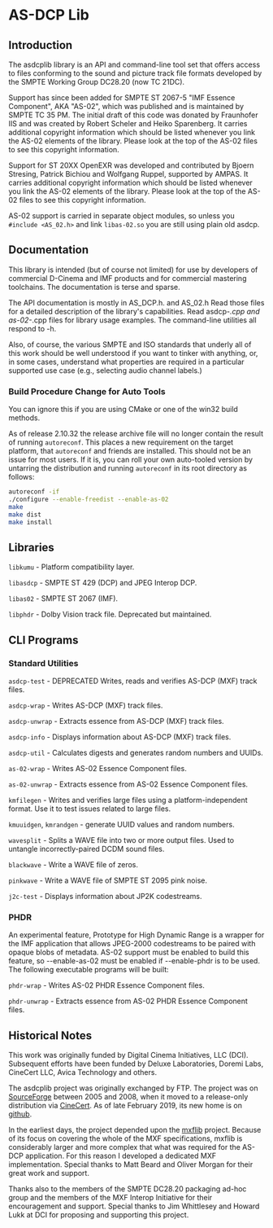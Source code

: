 
# AS-DCP Lib

## Introduction

The asdcplib library is an API and command-line tool set that offers
access to files conforming to the sound and picture track file formats
developed by the SMPTE Working Group DC28.20 (now TC 21DC).

Support has since been added for SMPTE ST 2067-5 "IMF Essence
Component", AKA "AS-02", which was published and is maintained by
SMPTE TC 35 PM.  The initial draft of this code was donated by
Fraunhofer IIS and was created by Robert Scheler and Heiko Sparenberg.
It carries additional copyright information which should be listed
whenever you link the AS-02 elements of the library. Please look at
the top of the AS-02 files to see this copyright information. 

Support for ST 20XX OpenEXR was developed and contributed by Bjoern
Stresing, Patrick Bichiou and Wolfgang Ruppel, supported by AMPAS.
It carries additional copyright information which should be listed
whenever you link the AS-02 elements of the library. Please look at
the top of the AS-02 files to see this copyright information.

AS-02 support is carried in separate object modules, so unless you
`#include <AS_02.h>` and link `libas-02.so` you are still using plain old
asdcp. 


## Documentation

This library is intended (but of course not limited) for use by
developers of commercial D-Cinema and IMF products and for commercial
mastering toolchains. The documentation is terse and sparse.

The API documentation is mostly in AS_DCP.h. and AS_02.h  Read those
files for a detailed description of the library's capabilities. Read
asdcp-*.cpp and as-02-*.cpp files for library usage examples. The
command-line utilities all respond to -h.

Also, of course, the various SMPTE and ISO standards that underly all
of this work should be well understood if you want to tinker with
anything, or, in some cases, understand what properties are required
in a particular supported use case (e.g., selecting audio channel labels.)

### Build Procedure Change for Auto Tools

You can ignore this if you are using CMake or one of the win32 build
methods.

As of release 2.10.32 the release archive file will no longer contain
the result of running `autoreconf`. This places a new requirement on
the target platform, that `autoreconf` and friends are installed. This
should not be an issue for most users. If it is, you can roll your own
auto-tooled version by untarring the distribution and running
`autoreconf` in its root directory as follows:

```sh
autoreconf -if
./configure --enable-freedist --enable-as-02
make
make dist
make install
```

## Libraries

`libkumu` - Platform compatibility layer.

`libasdcp` - SMPTE ST 429 (DCP) and JPEG Interop DCP.

`libas02` - SMPTE ST 2067 (IMF).

`libphdr` - Dolby Vision track file. Deprecated but maintained.


## CLI Programs

### Standard Utilities

`asdcp-test` - DEPRECATED  Writes, reads and verifies AS-DCP (MXF) track files.

`asdcp-wrap` - Writes AS-DCP (MXF) track files.

`asdcp-unwrap` - Extracts essence from AS-DCP (MXF) track files.

`asdcp-info` - Displays information about AS-DCP (MXF) track files.

`asdcp-util` - Calculates digests and generates random numbers and UUIDs.

`as-02-wrap` - Writes AS-02 Essence Component files.

`as-02-unwrap` - Extracts essence from AS-02 Essence Component files.

`kmfilegen` - Writes and verifies large files using a platform-independent format. Use it to test issues related to large files.

`kmuuidgen`, `kmrandgen` - generate UUID values and random numbers.

`wavesplit` - Splits a WAVE file into two or more output files. Used  to untangle incorrectly-paired DCDM sound files.

`blackwave` - Write a WAVE file of zeros.

`pinkwave` - Write a WAVE file of SMPTE ST 2095 pink noise.

`j2c-test` - Displays information about JP2K codestreams.


### PHDR

An experimental feature, Prototype for High Dynamic Range is a wrapper
for the IMF application that allows JPEG-2000 codestreams to be paired
with opaque blobs of metadata.  AS-02 support must be enabled to
build this feature, so --enable-as-02 must be enabled if
--enable-phdr is to be used.  The following executable programs will be
built:

`phdr-wrap` - Writes AS-02 PHDR Essence Component files.

`phdr-unwrap` - Extracts essence from AS-02 PHDR Essence Component files.


## Historical Notes

This work was originally funded by Digital Cinema Initiatives, LLC
(DCI). Subsequent efforts have been funded by Deluxe Laboratories,
Doremi Labs, CineCert LLC, Avica Technology and others.

The asdcplib project was originally exchanged by FTP. The project was
on [SourceForge](https://sourceforge.net/projects/asdcplib) between
2005 and 2008, when it moved to a release-only distribution via
[CineCert](https://www.cinecert.com/asdcplib/download). As of late
February 2019, its new home is on [github](https://github.com/cinecert/asdcplib).

In the earliest days, the project depended upon the
[mxflib](http://sourceforge.net/projects/mxflib) project. Because of
its focus on covering the whole of the MXF specifications, mxflib is
considerably larger and more complex that what was required for the
AS-DCP application. For this reason I developed a dedicated MXF
implementation. Special thanks to Matt Beard and Oliver Morgan for
their great work and support.

Thanks also to the members of the SMPTE DC28.20 packaging ad-hoc group
and the members of the MXF Interop Initiative for their encouragement
and support. Special thanks to Jim Whittlesey and Howard Lukk at DCI
for proposing and supporting this project. 
